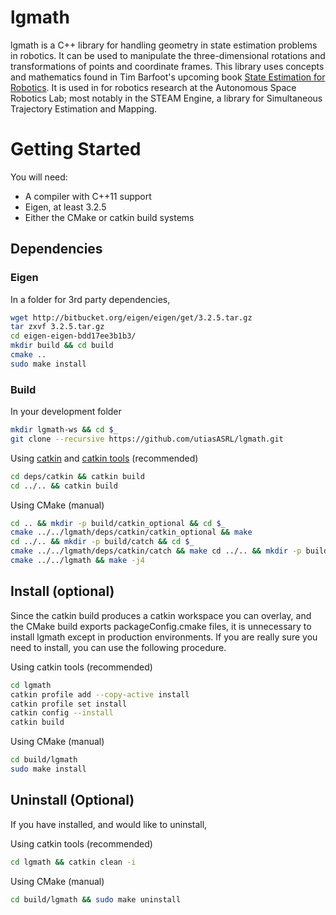 # lgmath
lgmath is a C++ library for handling geometry in state estimation problems in robotics. It can be
used to manipulate the three-dimensional rotations and transformations of points and coordinate
frames. This library uses concepts and mathematics found in Tim Barfoot's upcoming
book [State Estimation for Robotics](asrl.utias.utoronto.ca/~tdb/bib/barfoot_ser15.pdf). It is used
in for robotics research at the Autonomous Space Robotics Lab; most notably in the STEAM Engine, a
library for Simultaneous Trajectory Estimation and Mapping.

# Getting Started
You will need:
- A compiler with C++11 support
- Eigen, at least 3.2.5
- Either the CMake or catkin build systems

## Dependencies

### Eigen
In a folder for 3rd party dependencies,
```bash
wget http://bitbucket.org/eigen/eigen/get/3.2.5.tar.gz
tar zxvf 3.2.5.tar.gz
cd eigen-eigen-bdd17ee3b1b3/
mkdir build && cd build
cmake ..
sudo make install
```

### Build
In your development folder
```bash
mkdir lgmath-ws && cd $_
git clone --recursive https://github.com/utiasASRL/lgmath.git
```

Using [catkin](https://github.com/ros/catkin)
and [catkin tools](https://github.com/catkin/catkin_tools) (recommended)
```bash
cd deps/catkin && catkin build
cd ../.. && catkin build
```

Using CMake (manual)
```bash
cd .. && mkdir -p build/catkin_optional && cd $_
cmake ../../lgmath/deps/catkin/catkin_optional && make
cd ../.. && mkdir -p build/catch && cd $_
cmake ../../lgmath/deps/catkin/catch && make cd ../.. && mkdir -p build/lgmath && cd $_
cmake ../../lgmath && make -j4
```

## Install (optional)

Since the catkin build produces a catkin workspace you can overlay, and the CMake build exports
packageConfig.cmake files, it is unnecessary to install lgmath except in production environments. If
you are really sure you need to install, you can use the following procedure.

Using catkin tools (recommended) 
```bash 
cd lgmath 
catkin profile add --copy-active install 
catkin profile set install 
catkin config --install 
catkin build
```

Using CMake (manual)
```bash 
cd build/lgmath 
sudo make install
```

## Uninstall (Optional)

If you have installed, and would like to uninstall,

Using catkin tools (recommended) 
```bash 
cd lgmath && catkin clean -i
```

Using CMake (manual)
```bash
cd build/lgmath && sudo make uninstall
```
